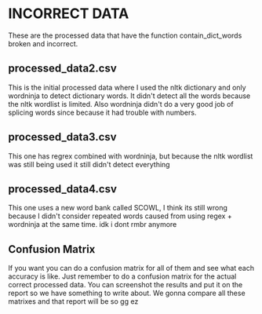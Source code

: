 # INCORRECT DATA

These are the processed data that have the function contain_dict_words broken and incorrect. 

## processed_data2.csv
This is the initial processed data where I used the nltk dictionary and only wordninja to detect dictionary words. It didn't detect all the words because the nltk wordlist is limited. Also wordninja didn't do a very good job of splicing words
since because it had trouble with numbers. 

## processed_data3.csv
This one has regrex combined with wordninja, but because the nltk wordlist was still being used it still didn't detect everything

## processed_data4.csv
This one uses a new word bank called SCOWL, I think its still wrong because I didn't consider repeated words caused from using regex + wordninja at the same time. idk i dont rmbr anymore

## Confusion Matrix
If you want you can do a confusion matrix for all of them and see what each accuracy is like. Just remember to do a confusion matrix for the actual correct processed data. You can screenshot the results and put it on the report so we have something to write about.
We gonna compare all these matrixes and that report will be so gg ez
